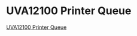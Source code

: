 # UVA12100 Printer Queue
[UVA12100 Printer Queue](https://aiwithcloud.com/2022/09/19/uva12100_printer_queue/)